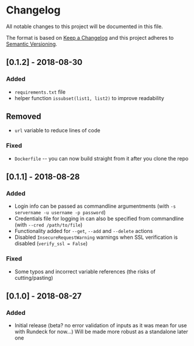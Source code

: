 # Changelog
All notable changes to this project will be documented in this file.

The format is based on [Keep a Changelog](http://keepachangelog.com/en/1.0.0/)
and this project adheres to [Semantic Versioning](http://semver.org/spec/v2.0.0.html).

## [0.1.2] - 2018-08-30
### Added
- `requirements.txt` file
- helper function `issubset(list1, list2)` to improve readability
## Removed
- `url` variable to reduce lines of code
### Fixed
- `Dockerfile` -- you can now build straight from it after you clone the repo

## [0.1.1] - 2018-08-28
### Added
- Login info can be passed as commandline argumentments (with `-s servername -u username -p password`)
- Credentials file for logging in can also be specified from commandline (with `--cred /path/to/file`)
- Functionality added for `--get`, `--add` and `--delete` actions
- Disabled `InsecureRequestWarning` warnings when SSL verification is disabled (`verify_ssl = False`)
### Fixed
- Some typos and incorrect variable references (the risks of cutting/pasting)


## [0.1.0] - 2018-08-27
### Added
- Initial release (beta?  no error validation of inputs as it was mean for use with Rundeck for now...)  Will be made more robust as a standalone later one

